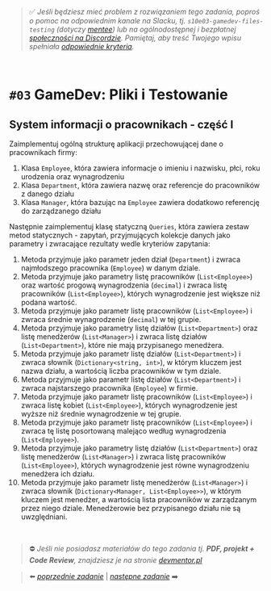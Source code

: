> :white_check_mark: *Jeśli będziesz mieć problem z rozwiązaniem tego zadania, poproś o pomoc na odpowiednim kanale na Slacku, tj. `s10e03-gamedev-files-testing` (dotyczy [mentee](https://devmentor.pl/mentoring/)) lub na ogólnodostępnej i bezpłatnej [społeczności na Discordzie](https://devmentor.pl/discord). Pamiętaj, aby treść Twojego wpisu spełniała [odpowiednie kryteria](https://devmentor.pl/jak-prosic-o-pomoc/).*

&nbsp;

# `#03` GameDev: Pliki i Testowanie

## System informacji o pracownikach - część I
Zaimplementuj ogólną strukturę aplikacji przechowującej dane o pracownikach firmy:
1. Klasa `Employee`, która zawiera informacje o imieniu i nazwisku, płci, roku urodzenia oraz wynagrodzeniu
2. Klasa `Department`, która zawiera nazwę oraz referencje do pracowników z danego działu
3. Klasa `Manager`, która bazując na `Employee` zawiera dodatkowo referencję do zarządzanego działu

Następnie zaimplementuj klasę statyczną `Queries`, która zawiera zestaw metod statycznych - zapytań, przyjmujących kolekcje danych jako parametry i zwracające rezultaty wedle kryteriów zapytania:
1. Metoda przyjmuje jako parametr jeden dział (`Department`) i zwraca najmłodszego pracownika (`Employee`) w danym dziale.
2. Metoda przyjmuje jako parametry listę pracowników (`List<Employee>`) oraz wartość progową wynagrodzenia (`decimal`) i zwraca listę pracowników (`List<Employee>`), których wynagrodzenie jest większe niż podana wartość.
3. Metoda przyjmuje jako parametr listę pracowników (`List<Employee>`) i zwraca średnie wynagrodzenie (`decimal`) w tej grupie.
4. Metoda przyjmuje jako parametry listę działów (`List<Department>`) oraz listę menedżerów (`List<Manager>`) i zwraca listę działów (`List<Department>`), które nie mają przypisanego menedżera.
5. Metoda przyjmuje jako parametr listę działów (`List<Department>`) i zwraca słownik (`Dictionary<string, int>`), w którym kluczem jest nazwa działu, a wartością liczba pracowników w tym dziale.
6. Metoda przyjmuje jako parametr listę działów (`List<Department>`) i zwraca najstarszego pracownika (`Employee`) w firmie.
7. Metoda przyjmuje jako parametr listę pracowników (`List<Employee>`) i zwraca listę kobiet (`List<Employee>`), których wynagrodzenie jest wyższe niż średnie wynagrodzenie w tej grupie.
8. Metoda przyjmuje jako parametr listę pracowników (`List<Employee>`) i zwraca tę listę posortowaną malejąco według wynagrodzenia (`List<Employee>`).
9. Metoda przyjmuje jako parametry listę działów (`List<Department>`) oraz listę menedżerów (`List<Manager>`) i zwraca listę pracowników (`List<Employee>`), których wynagrodzenie jest równe wynagrodzeniu menedżera ich działu.
10. Metoda przyjmuje jako parametr listę menedżerów (`List<Manager>`) i zwraca słownik (`Dictionary<Manager, List<Employee>>`), w którym kluczem jest menedżer, a wartością lista pracowników w zarządzanym przez niego dziale. Menedżerowie bez przypisanego działu nie są uwzględniani.

&nbsp;

> :no_entry: *Jeśli nie posiadasz materiałów do tego zadania tj. **PDF, projekt + Code Review**, znajdziesz je na stronie [devmentor.pl](https://devmentor.pl/workshop-gamedev-files-testing)*

> :arrow_left: [*poprzednie zadanie*](./../02) | [*następne zadanie*](./../04) :arrow_right:
